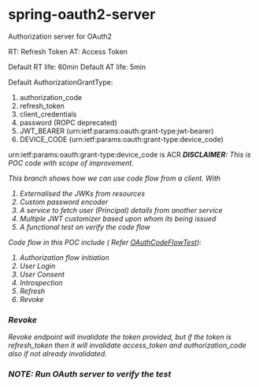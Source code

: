 # spring-oauth2-server

Authorization server for OAuth2

RT: Refresh Token
AT: Access Token

Default RT life: 60min
Default AT life: 5min

Default AuthorizationGrantType:

1. authorization_code
2. refresh_token
3. client_credentials
4. password (ROPC deprecated)
5. JWT_BEARER (urn:ietf:params:oauth:grant-type:jwt-bearer)
6. DEVICE_CODE (urn:ietf:params:oauth:grant-type:device_code)

urn:ietf:params:oauth:grant-type:device_code is ACR
<b><i>DISCLAIMER:</b> This is POC code with scope of improvement.

This branch shows how we can use code flow from a client. With

1. Externalised the JWKs from resources
2. Custom password encoder
3. A service to fetch user (Principal) details from another service
4. Multiple JWT customizer based upon whom its being issued
5. A functional test on verify the code flow

Code flow in this POC include (
Refer [OAuthCodeFlowTest](src/test/java/org/d3softtech/oauth2/server/functionaltest/OAuthCodeFlowTest.java)):

1. Authorization flow initiation
2. User Login
3. User Consent
4. Introspection
5. Refresh
6. Revoke

### Revoke

Revoke endpoint will invalidate the token provided, but if the token is refresh_token then it will
invalidate access_token and authorization_code also if not already invalidated.

### NOTE: Run OAuth server to verify the test